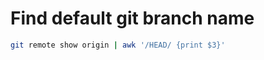 # Find default git branch name
<!-- 25 July 2020 -->
```bash
git remote show origin | awk '/HEAD/ {print $3}'
```
